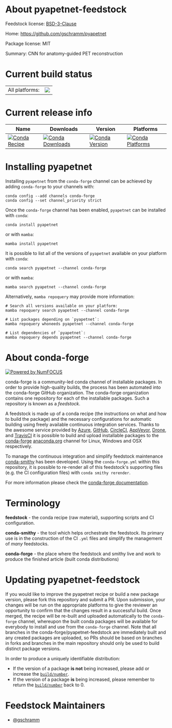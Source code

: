About pyapetnet-feedstock
=========================

Feedstock license: [BSD-3-Clause](https://github.com/conda-forge/pyapetnet-feedstock/blob/main/LICENSE.txt)

Home: https://github.com/gschramm/pyapetnet

Package license: MIT

Summary: CNN for anatomy-guided PET reconstruction

Current build status
====================


<table><tr><td>All platforms:</td>
    <td>
      <a href="https://dev.azure.com/conda-forge/feedstock-builds/_build/latest?definitionId=14592&branchName=main">
        <img src="https://dev.azure.com/conda-forge/feedstock-builds/_apis/build/status/pyapetnet-feedstock?branchName=main">
      </a>
    </td>
  </tr>
</table>

Current release info
====================

| Name | Downloads | Version | Platforms |
| --- | --- | --- | --- |
| [![Conda Recipe](https://img.shields.io/badge/recipe-pyapetnet-green.svg)](https://anaconda.org/conda-forge/pyapetnet) | [![Conda Downloads](https://img.shields.io/conda/dn/conda-forge/pyapetnet.svg)](https://anaconda.org/conda-forge/pyapetnet) | [![Conda Version](https://img.shields.io/conda/vn/conda-forge/pyapetnet.svg)](https://anaconda.org/conda-forge/pyapetnet) | [![Conda Platforms](https://img.shields.io/conda/pn/conda-forge/pyapetnet.svg)](https://anaconda.org/conda-forge/pyapetnet) |

Installing pyapetnet
====================

Installing `pyapetnet` from the `conda-forge` channel can be achieved by adding `conda-forge` to your channels with:

```
conda config --add channels conda-forge
conda config --set channel_priority strict
```

Once the `conda-forge` channel has been enabled, `pyapetnet` can be installed with `conda`:

```
conda install pyapetnet
```

or with `mamba`:

```
mamba install pyapetnet
```

It is possible to list all of the versions of `pyapetnet` available on your platform with `conda`:

```
conda search pyapetnet --channel conda-forge
```

or with `mamba`:

```
mamba search pyapetnet --channel conda-forge
```

Alternatively, `mamba repoquery` may provide more information:

```
# Search all versions available on your platform:
mamba repoquery search pyapetnet --channel conda-forge

# List packages depending on `pyapetnet`:
mamba repoquery whoneeds pyapetnet --channel conda-forge

# List dependencies of `pyapetnet`:
mamba repoquery depends pyapetnet --channel conda-forge
```


About conda-forge
=================

[![Powered by
NumFOCUS](https://img.shields.io/badge/powered%20by-NumFOCUS-orange.svg?style=flat&colorA=E1523D&colorB=007D8A)](https://numfocus.org)

conda-forge is a community-led conda channel of installable packages.
In order to provide high-quality builds, the process has been automated into the
conda-forge GitHub organization. The conda-forge organization contains one repository
for each of the installable packages. Such a repository is known as a *feedstock*.

A feedstock is made up of a conda recipe (the instructions on what and how to build
the package) and the necessary configurations for automatic building using freely
available continuous integration services. Thanks to the awesome service provided by
[Azure](https://azure.microsoft.com/en-us/services/devops/), [GitHub](https://github.com/),
[CircleCI](https://circleci.com/), [AppVeyor](https://www.appveyor.com/),
[Drone](https://cloud.drone.io/welcome), and [TravisCI](https://travis-ci.com/)
it is possible to build and upload installable packages to the
[conda-forge](https://anaconda.org/conda-forge) [anaconda.org](https://anaconda.org/)
channel for Linux, Windows and OSX respectively.

To manage the continuous integration and simplify feedstock maintenance
[conda-smithy](https://github.com/conda-forge/conda-smithy) has been developed.
Using the ``conda-forge.yml`` within this repository, it is possible to re-render all of
this feedstock's supporting files (e.g. the CI configuration files) with ``conda smithy rerender``.

For more information please check the [conda-forge documentation](https://conda-forge.org/docs/).

Terminology
===========

**feedstock** - the conda recipe (raw material), supporting scripts and CI configuration.

**conda-smithy** - the tool which helps orchestrate the feedstock.
                   Its primary use is in the construction of the CI ``.yml`` files
                   and simplify the management of *many* feedstocks.

**conda-forge** - the place where the feedstock and smithy live and work to
                  produce the finished article (built conda distributions)


Updating pyapetnet-feedstock
============================

If you would like to improve the pyapetnet recipe or build a new
package version, please fork this repository and submit a PR. Upon submission,
your changes will be run on the appropriate platforms to give the reviewer an
opportunity to confirm that the changes result in a successful build. Once
merged, the recipe will be re-built and uploaded automatically to the
`conda-forge` channel, whereupon the built conda packages will be available for
everybody to install and use from the `conda-forge` channel.
Note that all branches in the conda-forge/pyapetnet-feedstock are
immediately built and any created packages are uploaded, so PRs should be based
on branches in forks and branches in the main repository should only be used to
build distinct package versions.

In order to produce a uniquely identifiable distribution:
 * If the version of a package **is not** being increased, please add or increase
   the [``build/number``](https://docs.conda.io/projects/conda-build/en/latest/resources/define-metadata.html#build-number-and-string).
 * If the version of a package **is** being increased, please remember to return
   the [``build/number``](https://docs.conda.io/projects/conda-build/en/latest/resources/define-metadata.html#build-number-and-string)
   back to 0.

Feedstock Maintainers
=====================

* [@gschramm](https://github.com/gschramm/)

